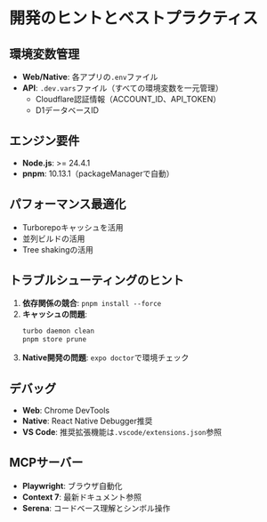 # 開発のヒントとベストプラクティス

## 環境変数管理
- **Web/Native**: 各アプリの`.env`ファイル
- **API**: `.dev.vars`ファイル（すべての環境変数を一元管理）
  - Cloudflare認証情報（ACCOUNT_ID、API_TOKEN）
  - D1データベースID

## エンジン要件
- **Node.js**: >= 24.4.1
- **pnpm**: 10.13.1（packageManagerで自動）

## パフォーマンス最適化
- Turborepoキャッシュを活用
- 並列ビルドの活用
- Tree shakingの活用

## トラブルシューティングのヒント
1. **依存関係の競合**: `pnpm install --force`
2. **キャッシュの問題**: 
   ```bash
   turbo daemon clean
   pnpm store prune
   ```
3. **Native開発の問題**: `expo doctor`で環境チェック

## デバッグ
- **Web**: Chrome DevTools
- **Native**: React Native Debugger推奨
- **VS Code**: 推奨拡張機能は`.vscode/extensions.json`参照

## MCPサーバー
- **Playwright**: ブラウザ自動化
- **Context 7**: 最新ドキュメント参照
- **Serena**: コードベース理解とシンボル操作